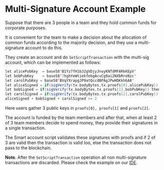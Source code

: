 # Multi-Signature Account Example

Suppose that there are 3 people in a team and they hold common funds for corporate purposes.

It is convenient for the team to make a decision about the allocation of common funds according to the majority decision, 
and they use a multi-signature account to do this.

They create an account and do `SetScriptTransaction` with the multi-sig account, which can be implemented as follows:

```scala
let alicePubKey  = base58'B1Yz7fH1bJ2gVDjyJnuyKNTdMFARkKEpV'
let bobPubKey    = base58'7hghYeWtiekfebgAcuCg9ai2NXbRreNzc'
let carolPubKey = base58'BVqYXrapgJP9atQccdBPAgJPwHDKkh6A8'
let aliceSigned = if(sigVerify(tx.bodyBytes,tx.proofs[0],alicePubKey)) then 1 else 0
let bobSigned = if(sigVerify(tx.bodyBytes,tx.proofs[1],bobPubKey)) then 1 else 0
let carolSigned = if(sigVerify(tx.bodyBytes,tx.proofs[2],carolPubKey)) then 1 else 0
aliceSigned + bobSigned + carolSigned >= 2
```

Here users gather 3 public keys in `proofs[0], proofs[1]` and `proofs[2]`.

The account is funded by the team members and after that, when at least 2 of 3 team members decide to spend money, 
they provide their signatures in a single transaction.

The Smart account script validates these signatures with proofs and if 2 of 3 are valid then the transaction is valid 
too, else the transaction does not pass to the blockchain.

**Note**.  After the `SetScriptTransaction` operation all non multi-signature transactions are discarded. 
Please check the example on our [IDE](https://ide.wavesplatform.com/).

